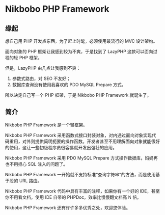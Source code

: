 Nikbobo PHP Framework
==============================
缘起
------------------------------
想自己用 PHP 开发点东西，为了赶上时髦，必须使用最流行的 MVC 设计架构。

面向对象的 PHP 框架让我感到较为不爽，于是找到了 LazyPHP 这款可以面向过程的轻 PHP 框架。

但是，LazyPHP 由几点让我感到不爽：

1. 参数式路由，对 SEO 不友好；
2. 数据库查询没有使用我喜欢的 PDO MySQL Prepare 方式。

所以决定自己写一个 PHP 框架，于是 Nikbobo PHP Framework 就诞生了。

简介
------------------------------
Nikbobo PHP Framework 是一个轻框架。

Nikbobo PHP Framework 采用函数式接口封装对象，对内通过面向对象实现代码重用，对外则提供简明扼要的操作函数。开发者甚至不用理解面向对象就能很好的使用，这让一些初级程序员很容易就开发出强壮的应用。

Nikbobo PHP Framework 采用 PDO MySQL Prepare 方式操作数据库，妈妈再也不用担心 SQL 注入的问题了。

Nikbobo PHP Framework 一开始就不支持标准“查询字符串”的方法，而是使用基于段的 URL 路由。

Nikbobo PHP Framework 代码中具有丰富的注释，如果你有一个好的 IDE，甚至你不用看文档，使用 IDE 自带的 PHPDoc，效率比慢慢翻文档高 N 倍。

Nikbobo PHP Framework 还有许许多多优秀之处，欢迎您体验。
